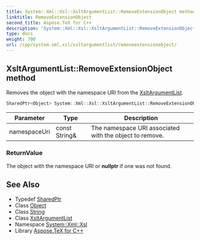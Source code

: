 ```yaml
---
title: System::Xml::Xsl::XsltArgumentList::RemoveExtensionObject method
linktitle: RemoveExtensionObject
second_title: Aspose.TeX for C++
description: 'System::Xml::Xsl::XsltArgumentList::RemoveExtensionObject method. Removes the object with the namespace URI from the XsltArgumentList in C++.'
type: docs
weight: 700
url: /cpp/system.xml.xsl/xsltargumentlist/removeextensionobject/
---
```

## XsltArgumentList::RemoveExtensionObject method


Removes the object with the namespace URI from the [XsltArgumentList](../).

```cpp
SharedPtr<Object> System::Xml::Xsl::XsltArgumentList::RemoveExtensionObject(const String &namespaceUri)
```


| Parameter | Type | Description |
| --- | --- | --- |
| namespaceUri | const String\& | The namespace URI associated with the object to remove. |

### ReturnValue

The object with the namespace URI or **nullptr** if one was not found.

## See Also

* Typedef [SharedPtr](../../../system/sharedptr/)
* Class [Object](../../../system/object/)
* Class [String](../../../system/string/)
* Class [XsltArgumentList](../)
* Namespace [System::Xml::Xsl](../../)
* Library [Aspose.TeX for C++](../../../)
